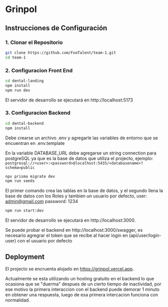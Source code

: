 # Grinpol

## Instrucciones de Configuración

### 1. Clonar el Repositorio

```bash
git clone https://github.com/FooTalent/team-1.git
cd team-1
```

### 2. Configuracion Front End

```bash
cd dental-landing
npm install
npm run dev
```

El servidor de desarrollo se ejecutará en http://localhost:5173

### 3. Configuracion Backend

```bash
cd dental-backend
npm install
```

Debe crearse un archivo .env y agregarle las variables de entorno que se encuentran en .env.template

En la variable DATABASE_URL debe agregarse un string connection para postgreSQL ya que es la base de datos que utiliza el projecto, ejemplo:``` postgresql://<user>:<password>@localhost:5435/<databasename>?schema=public```

```bash
npx prisma migrate dev
npm run seeds
```

El primer comando crea las tablas en la base de datos, y el segundo llena la base de datos con los Roles y tambien un usuario por defecto, user: admin@gmail.com password: 1234

```bash
npm run start:dev
```

El servidor de desarrollo se ejecutará en http://localhost:3000.

Se puede probar el backend en http://localhost:3000/swagger, es necesario agregrar el token que se recibe al hacer login en (api/user/login-user) con el usuario por defecto

## Deployment

El projecto se encruenta alojado en https://grinpol.vercel.app.

Actualmente se esta utilizando un hosting gratuito en el backend lo que ocasiona que se "duerma" despues de un cierto tiempo de inactividad, por ese motivo la primera interaccion con el backend puede demorar 1 minuto en obtener una respuesta, luego de esa primera intercacion funciona con normalidad.
